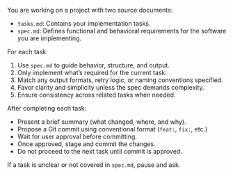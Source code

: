 You are working on a project with two source documents:

- `tasks.md`: Contains your implementation tasks.
- `spec.md`: Defines functional and behavioral requirements for the software you are implementing.

For each task:

1. Use `spec.md` to guide behavior, structure, and output.
2. Only implement what’s required for the current task.
3. Match any output formats, retry logic, or naming conventions specified.
4. Favor clarity and simplicity unless the spec demands complexity.
5. Ensure consistency across related tasks when needed.

After completing each task:

- Present a brief summary (what changed, where, and why).
- Propose a Git commit using conventional format (`feat:`, `fix:`, etc.)
- Wait for user approval before committing.
- Once approved, stage and commit the changes.
- Do not proceed to the next task until commit is approved.

If a task is unclear or not covered in `spec.md`, pause and ask.
